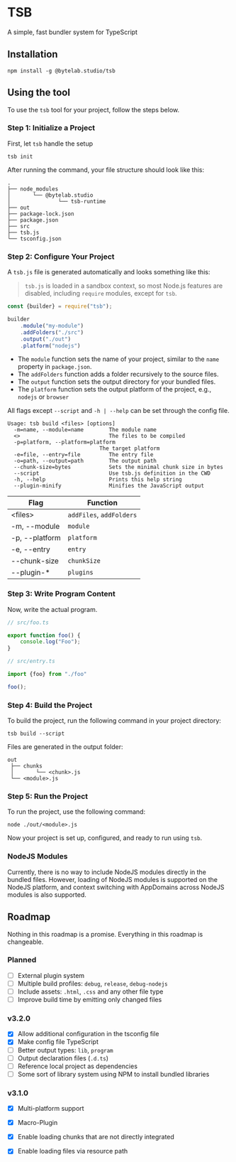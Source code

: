 # TSB

A simple, fast bundler system for TypeScript

## Installation

```shell
npm install -g @bytelab.studio/tsb
```

## Using the tool

To use the `tsb` tool for your project, follow the steps below.

### Step 1: Initialize a Project

First, let `tsb` handle the setup

```shell
tsb init
```

After running the command, your file structure should look like this:

```text
.
├── node_modules
│       └── @bytelab.studio
│               └── tsb-runtime
├── out
├── package-lock.json
├── package.json
├── src
├── tsb.js
└── tsconfig.json
```

### Step 2: Configure Your Project

A `tsb.js` file is generated automatically and looks something like this:

> `tsb.js` is loaded in a sandbox context, so most Node.js features are disabled, including
> `require` modules, except for `tsb`.

```javascript
const {builder} = require("tsb");

builder
    .module("my-module")
    .addFolders("./src")
    .output("./out")
    .platform("nodejs")
```

- The `module` function sets the name of your project, similar to the `name` property in `package.json`.
- The `addFolders` function adds a folder recursively to the source files.
- The `output` function sets the output directory for your bundled files.
- The `platform` function sets the output platform of the project, e.g., `nodejs` or `browser`

All flags except `--script` and `-h | --help` can be set through the config file.

```text
Usage: tsb build <files> [options]
  -m=name, --module=name        The module name
  <>                            The files to be compiled
  -p=platform, --platform=platform
                             The target platform
  -e=file, --entry=file         The entry file
  -o=path, --output=path        The output path
  --chunk-size=bytes            Sets the minimal chunk size in bytes
  --script                      Use tsb.js definition in the CWD
  -h, --help                    Prints this help string
  --plugin-minify               Minifies the JavaScript output
```

| Flag           | Function                 |
|----------------|--------------------------|
| &lt;files>     | `addFiles`, `addFolders` |
| -m, --module   | `module`                 |
| -p, --platform | `platform`               |
| -e, --entry    | `entry`                  |
| --chunk-size   | `chunkSize`              |
| --plugin-*     | `plugins`                |

### Step 3: Write Program Content

Now, write the actual program.

```typescript
// src/foo.ts

export function foo() {
    console.log("Foo");
}
```

```typescript
// src/entry.ts

import {foo} from "./foo"

foo();
```

### Step 4: Build the Project

To build the project, run the following command in your project directory:

```shell
tsb build --script
```

Files are generated in the output folder:

```text
out
 ├── chunks
 │       └── <chunk>.js
 └── <module>.js
```

### Step 5: Run the Project

To run the project, use the following command:

```shell
node ./out/<module>.js
```

Now your project is set up, configured, and ready to run using `tsb`.

### NodeJS Modules

Currently, there is no way to include NodeJS modules directly in the bundled files. However, loading of NodeJS modules
is supported on the NodeJS platform, and context switching with AppDomains across NodeJS modules is also supported.

## Roadmap

Nothing in this roadmap is a promise. Everything in this roadmap is changeable.

### Planned

- [ ] External plugin system
- [ ] Multiple build profiles: `debug`, `release`, `debug-nodejs`
- [ ] Include assets: `.html`, `.css` and any other file type
- [ ] Improve build time by emitting only changed files

### v3.2.0
- [x] Allow additional configuration in the tsconfig file
- [x] Make config file TypeScript
- [ ] Better output types: `lib`, `program`
- [ ] Output declaration files (`.d.ts`)
- [ ] Reference local project as dependencies
- [ ] Some sort of library system using NPM to install bundled libraries

### v3.1.0

- [x] Multi-platform support
- [x] Macro-Plugin
- [x] Enable loading chunks that are not directly integrated
- [x] Enable loading files via resource path

